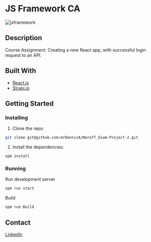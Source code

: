 # JS Framework CA
![jsframework](https://user-images.githubusercontent.com/3404304/172710816-799ad1d2-3ef0-442d-abbe-26d77ad0df9e.jpg)

## Description
Course Assignment. Creating a new React app, with successful login request to an API.

## Built With

- [React.js](https://reactjs.org/)
- [Strapi.io](https://strapi.io/)

## Getting Started

### Installing

1. Clone the repo:

```bash
git clone git@github.com:mrDennisA/Noroff_Exam-Project-2.git
```

2. Install the dependencies:

```
npm install
```

### Running

Run development server

```bash
npm run start
```

Build

```bash
npm run Build
```

## Contact

[LinkedIn](https://www.linkedin.com/in/dennis-alekseev/)
